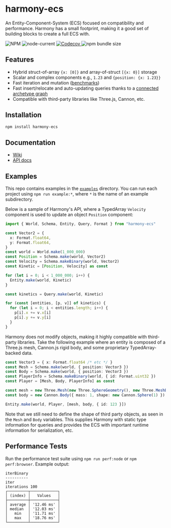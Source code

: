 # harmony-ecs

An Entity-Component-System (ECS) focused on compatibility and performance. Harmony has a small footprint, making it a good set of building blocks to create a full ECS with.

<p>
  <img alt="NPM" src="https://img.shields.io/npm/l/harmony-ecs?style=flat-square">
  <img alt="node-current" src="https://img.shields.io/node/v/harmony-ecs?style=flat-square">
  <a href="https://codecov.io/gh/3mcd/harmony-ecs">
    <img alt="Codecov" src="https://img.shields.io/codecov/c/github/3mcd/harmony-ecs?style=flat-square">
  </a>
  <img alt="npm bundle size" src="https://img.shields.io/bundlephobia/min/harmony-ecs?style=flat-square">
</p>

## Features

- Hybrid struct-of-array `{x: [0]}` and array-of-struct `[{x: 0}]` storage
- Scalar and complex components e.g., `1.23` and `{position: {x: 1.23}}`
- Fast iteration and mutation ([benchmarks](https://github.com/3mcd/ecs-benchmark/tree/harmony-ecs))
- Fast insert/relocate and auto-updating queries thanks to a [connected archetype graph](./graph.png)
- Compatible with third-party libraries like Three.js, Cannon, etc.

## Installation

```sh
npm install harmony-ecs
```

## Documentation

- [Wiki](https://github.com/3mcd/harmony-ecs/wiki)
- [API docs](https://3mcd.github.io/harmony-ecs)

## Examples

This repo contains examples in the [`examples`](./examples) directory. You can run each project using `npm run example:*`, where `*` is the name of an example subdirectory.

Below is a sample of Harmony's API, where a TypedArray `Velocity` component is used to update an object `Position` component:

```ts
import { World, Schema, Entity, Query, Format } from "harmony-ecs"

const Vector2 = {
  x: Format.float64,
  y: Format.float64,
}
const world = World.make(1_000_000)
const Position = Schema.make(world, Vector2)
const Velocity = Schema.makeBinary(world, Vector2)
const Kinetic = [Position, Velocity] as const

for (let i = 0; i < 1_000_000; i++) {
  Entity.make(world, Kinetic)
}

const kinetics = Query.make(world, Kinetic)

for (const [entities, [p, v]] of kinetics) {
  for (let i = 0; i < entities.length; i++) {
    p[i].x += v.x[i]
    p[i].y += v.y[i]
  }
}
```

Harmony does not modify objects, making it highly compatible with third-party libraries. Take the following example where an entity is composed of a Three.js mesh, Cannon.js rigid body, and some proprietary TypedArray-backed data.

```ts
const Vector3 = { x: Format.float64 /* etc */ }
const Mesh = Schema.make(world, { position: Vector3 })
const Body = Schema.make(world, { position: Vector3 })
const PlayerInfo = Schema.makeBinary(world, { id: Format.uint32 })
const Player = [Mesh, Body, PlayerInfo] as const

const mesh = new Three.Mesh(new Three.SphereGeometry(), new Three.MeshBasicMaterial())
const body = new Cannon.Body({ mass: 1, shape: new Cannon.Sphere(1) })

Entity.make(world, Player, [mesh, body, { id: 123 }])
```

Note that we still need to define the shape of third party objects, as seen in the `Mesh` and `Body` variables. This supplies Harmony with static type information for queries and provides the ECS with important runtime information for serialization, etc.

## Performance Tests

Run the performance test suite using `npm run perf:node` or `npm perf:browser`. Example output:

```
iterBinary
----------
iter
iterations 100
┌─────────┬────────────┐
│ (index) │   Values   │
├─────────┼────────────┤
│ average │ '12.46 ms' │
│ median  │ '12.03 ms' │
│   min   │ '11.71 ms' │
│   max   │ '18.76 ms' │
└─────────┴────────────┘
```
